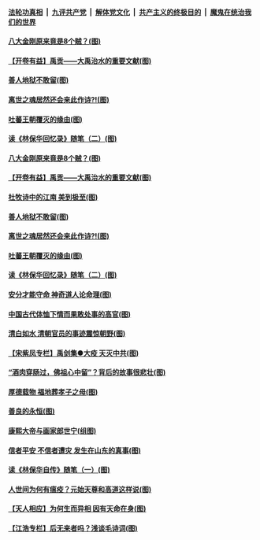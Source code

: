 

####  [法轮功真相](../../../../basic/blob/master/README.md?t=04011101) &nbsp;|&nbsp; [九评共产党](../../../../9ping.md/blob/master/README.md?t=04011101) &nbsp;|&nbsp; [解体党文化](../../../../jtdwh.md/blob/master/README.md?t=04011101)  &nbsp;|&nbsp; [共产主义的终极目的](../../../../gczydzjmd.md/blob/master/README.md?t=04011101) &nbsp;|&nbsp; [魔鬼在统治我们的世界](../../../../mgztzwmdsj.md/blob/master/README.md?t=04011101) 

#### [八大金刚原来竟是8个贼？(图)](../pages/p7/927994.md?t=04011101) 

#### [【开卷有益】禹贡——大禹治水的重要文献(图)](../pages/p7/927930.md?t=04011101) 

#### [善人地狱不敢留(图)](../pages/p7/927834.md?t=04011101) 

#### [离世之魂居然还会来此作诗?!(图)](../pages/p7/927823.md?t=04011101) 

#### [吐蕃王朝覆灭的缘由(图)](../pages/p7/927590.md?t=04011101) 

#### [读《林保华回忆录》随笔（二）(图)](../pages/p7/927927.md?t=04011101) 

#### [八大金刚原来竟是8个贼？(图)](../pages/p7/927994.md?t=04011101) 

#### [【开卷有益】禹贡——大禹治水的重要文献(图)](../pages/p7/927930.md?t=04011101) 

#### [杜牧诗中的江南 美到极至(图)](../pages/p7/928144.md?t=04011101) 

#### [善人地狱不敢留(图)](../pages/p7/927834.md?t=04011101) 

#### [离世之魂居然还会来此作诗?!(图)](../pages/p7/927823.md?t=04011101) 

#### [吐蕃王朝覆灭的缘由(图)](../pages/p7/927590.md?t=04011101) 

#### [读《林保华回忆录》随笔（二）(图)](../pages/p7/927927.md?t=04011101) 

#### [安分才能守命 神奇道人论命理(图)](../pages/p7/927588.md?t=04011101) 

#### [中国古代体恤下情而果敢处事的高官(图)](../pages/p7/927651.md?t=04011101) 

#### [清白如水 清朝官员的事迹震惊朝野(图)](../pages/p7/927845.md?t=04011101) 

#### [【宋紫凤专栏】禹剑集●大疫 天灭中共(图)](../pages/p7/927832.md?t=04011101) 

#### [“酒肉穿肠过，佛祖心中留”？背后的故事很悲壮(图)](../pages/p7/927577.md?t=04011101) 

#### [厚德载物 福地葬孝子之母(图)](../pages/p7/927574.md?t=04011101) 

#### [善良的永恒(图)](../pages/p7/927830.md?t=04011101) 

#### [康熙大帝与画家郎世宁(组图)](../pages/p7/925400.md?t=04011101) 

#### [信者平安 不信者遭灾 发生在山东的真事(图)](../pages/p7/927559.md?t=04011101) 

#### [读《林保华自传》随笔（一）(图)](../pages/p7/927487.md?t=04011101) 

#### [人世间为何有瘟疫？元始天尊和高道这样说(图)](../pages/p7/927569.md?t=04011101) 

#### [【天人相应】为何生而异相 因有天命在身(图)](../pages/p7/926924.md?t=04011101) 

#### [【江浩专栏】后无来者吗？浅谈毛诗词(图)](../pages/p7/926925.md?t=04011101) 

